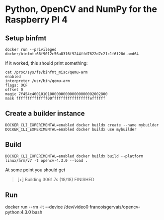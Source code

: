 # Python, OpenCV and NumPy for the Raspberry PI 4

## Setup binfmt

```
docker run --privileged docker/binfmt:66f9012c56a8316f9244ffd7622d7c21c1f6f28d-amd64
```
If it worked, this should print something:
```
cat /proc/sys/fs/binfmt_misc/qemu-arm
enabled
interpreter /usr/bin/qemu-arm
flags: OCF
offset 0
magic 7f454c4601010100000000000000000002002800
mask ffffffffffffff00fffffffffffffffffeffffff
```

## Create a builder instance

```
DOCKER_CLI_EXPERIMENTAL=enabled docker buildx create --name mybuilder
DOCKER_CLI_EXPERIMENTAL=enabled docker buildx use mybuilder
```

## Build

```
DOCKER_CLI_EXPERIMENTAL=enabled docker buildx build --platform linux/arm/v7 -t opencv-4.3.0 --load .
```

At some point you should get
> [+] Building 3061.7s (18/18) FINISHED

## Run

docker run --rm -it --device /dev/video0 francoisgervais/opencv-python:4.3.0 bash
